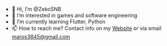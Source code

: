 - 👋 Hi, I’m @ZekoSNB
- 👀 I’m interested in games and software engineering
- 🌱 I’m currently learning Flutter, Python
- 📫 How to reach me?  Contact info on my [Website](https://ozekowebsite.maros3845.repl.co/) or via email maros3845@gmail.com

<!---
ZekoSNB/ZekoSNB is a ✨ special ✨ repository because its `README.md` (this file) appears on your GitHub profile.
You can click the Preview link to take a look at your changes.
--->
